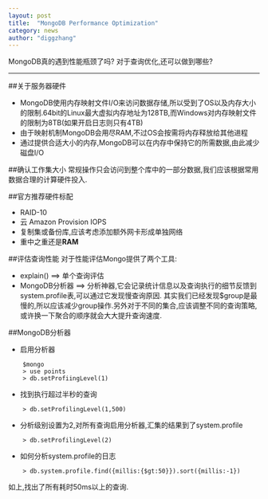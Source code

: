 ```yaml
---
layout: post
title:  "MongoDB Performance Optimization"
category: news
author: "diggzhang"
---
```


MongoDB真的遇到性能瓶颈了吗? 对于查询优化,还可以做到哪些?

--------

##关于服务器硬件
* MongoDB使用内存映射文件I/O来访问数据存储,所以受到了OS以及内存大小的限制.64bit的Linux最大虚拟内存地址为128TB,而Windows对内存映射文件的限制为8TB(如果开启日志则只有4TB)
* 由于映射机制MongoDB会用尽RAM,不过OS会按需将内存释放给其他进程
* 通过提供合适大小的内存,MongoDB可以在内存中保持它的所需数据,由此减少磁盘I/O

##确认工作集大小
常规操作只会访问到整个库中的一部分数据,我们应该根据常用数据合理的计算硬件投入.

##官方推荐硬件标配
* RAID-10
* 云 Amazon Provision IOPS
* 复制集或备份库,应该考虑添加额外网卡形成单独网络
* 重中之重还是**RAM**

##评估查询性能
对于性能评估Mongo提供了两个工具:
* explain()   ==>  单个查询评估 
* MongoDB分析器  ==> 分析神器,它会记录统计信息以及查询执行的细节反馈到system.profile表,可以通过它发现慢查询原因.
其实我们已经发现$group是最慢的,所以应该减少group操作.另外对于不同的集合,应该调整不同的查询策略,或许换一下聚合的顺序就会大大提升查询速度.

##MongoDB分析器
* 启用分析器
```shell
    $mongo
    > use points
    > db.setProfiingLevel(1)
```
* 找到执行超过半秒的查询
```shell
    > db.setProfilingLevel(1,500)
```
* 分析级别设置为2,对所有查询启用分析器,汇集的结果到了system.profile
```shell
    > db.setProfilingLevel(2)
```

* 如何分析system.profile的日志
```shell
    > db.system.profile.find({millis:{$gt:50}}).sort({millis:-1})
```
如上,找出了所有耗时50ms以上的查询.
